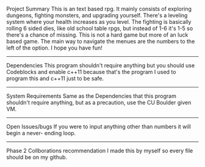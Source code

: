 Project Summary
	This is an text based rpg. It mainly consists of exploring dungeons, 
fighting monsters, and upgrading yourself. There's a leveling system where your
 health increases as you level. The fighting is basically rolling 6 sided dies,
 like old school table rpgs, but instead of 1-6 it's 1-5 so there's a chance of
 missing. This is not a hard game but more of an luck based game. The main way 
to navigate the menues are the numbers to the left of the option. I hope you 
have fun!

--------------------------------------------------------------------------------

Dependencies
	This program shouldn't require anything but you should use Codeblocks 
and enable c++11 because that's the program I used to program this and c++11 
just to be safe.

--------------------------------------------------------------------------------

System Requirements
	Same as the Dependencies that this program shouldn't require anything,
but as a precaution, use the CU Boulder given VM.

--------------------------------------------------------------------------------

Open Issues/bugs
	If you were to input anything other than numbers it will begin a never-
ending loop.

--------------------------------------------------------------------------------

Phase 2 Collborations recommendation
	I made this by myself so every file should be on my github.